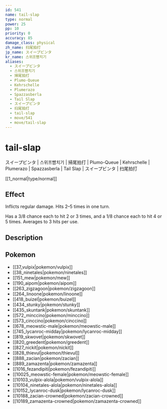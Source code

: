 ```yaml
---
id: 541
name: tail-slap
type: normal
power: 25
pp: 10
priority: 0
accuracy: 85
damage_class: physical
zh_name: 扫尾拍打
jp_name: スイープビンタ
kr_name: 스위프뺨치기
aliases:
  - スイープビンタ
  - 스위프뺨치기
  - 掃尾拍打
  - Plumo-Queue
  - Kehrschelle
  - Plumerazo
  - Spazzasberla
  - Tail Slap
  - スイープビンタ
  - 扫尾拍打
  - tail-slap
  - move/541
  - move/tail-slap
---
```

# tail-slap
    
スイープビンタ | 스위프뺨치기 | 掃尾拍打 | Plumo-Queue | Kehrschelle | Plumerazo | Spazzasberla | Tail Slap | スイープビンタ | 扫尾拍打

[[1_normal|type/normal]]

## Effect

Inflicts regular damage.  Hits 2–5 times in one turn.

Has a 3/8 chance each to hit 2 or 3 times, and a 1/8 chance each to hit 4 or 5 times.  Averages to 3 hits per use.

## Description



## Pokemon

- [[37_vulpix|pokemon/vulpix]]
- [[38_ninetales|pokemon/ninetales]]
- [[151_mew|pokemon/mew]]
- [[190_aipom|pokemon/aipom]]
- [[263_zigzagoon|pokemon/zigzagoon]]
- [[264_linoone|pokemon/linoone]]
- [[418_buizel|pokemon/buizel]]
- [[434_stunky|pokemon/stunky]]
- [[435_skuntank|pokemon/skuntank]]
- [[572_minccino|pokemon/minccino]]
- [[573_cinccino|pokemon/cinccino]]
- [[678_meowstic-male|pokemon/meowstic-male]]
- [[745_lycanroc-midday|pokemon/lycanroc-midday]]
- [[819_skwovet|pokemon/skwovet]]
- [[820_greedent|pokemon/greedent]]
- [[827_nickit|pokemon/nickit]]
- [[828_thievul|pokemon/thievul]]
- [[888_zacian|pokemon/zacian]]
- [[889_zamazenta|pokemon/zamazenta]]
- [[1016_fezandipiti|pokemon/fezandipiti]]
- [[10025_meowstic-female|pokemon/meowstic-female]]
- [[10103_vulpix-alola|pokemon/vulpix-alola]]
- [[10104_ninetales-alola|pokemon/ninetales-alola]]
- [[10152_lycanroc-dusk|pokemon/lycanroc-dusk]]
- [[10188_zacian-crowned|pokemon/zacian-crowned]]
- [[10189_zamazenta-crowned|pokemon/zamazenta-crowned]]

